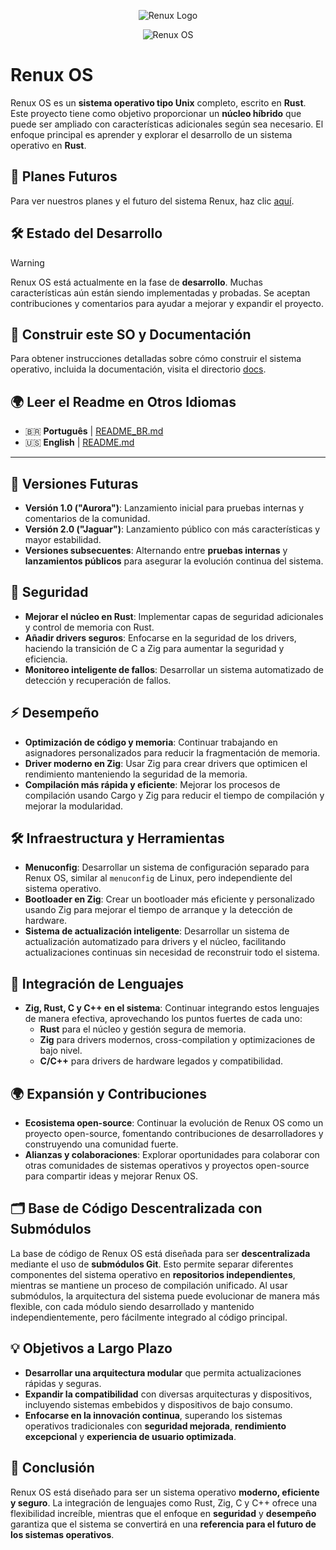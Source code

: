 <p align="center">
  <img src="https://github.com/user-attachments/assets/99a8117c-bd7e-4633-b6bb-3f6ce2c29bcb" alt="Renux Logo">
</p>
<p align="center">
 <img src="https://github.com/user-attachments/assets/00c385c8-7796-4a60-80b9-b40b496358fc" alt="Renux OS">
</p>

# **Renux OS**

Renux OS es un **sistema operativo tipo Unix** completo, escrito en **Rust**. Este proyecto tiene como objetivo proporcionar un **núcleo híbrido** que puede ser ampliado con características adicionales según sea necesario. El enfoque principal es aprender y explorar el desarrollo de un sistema operativo en **Rust**.

## 🚀 **Planes Futuros**

Para ver nuestros planes y el futuro del sistema Renux, haz clic [aquí](docs/plans/future_plans.md).

## 🛠️ **Estado del Desarrollo**
> [!WARNING]
> Renux OS está actualmente en la fase de **desarrollo**. Muchas características aún están siendo implementadas y probadas. Se aceptan contribuciones y comentarios para ayudar a mejorar y expandir el proyecto.

## 📝 **Construir este SO y Documentación**
Para obtener instrucciones detalladas sobre cómo construir el sistema operativo, incluida la documentación, visita el directorio [docs](./docs/docs.md).

## 🌍 **Leer el Readme en Otros Idiomas**
- 🇧🇷 **Português** | [README_BR.md](./README_BR.md)
- 🇺🇸 **English** | [README.md](../../README.md)

---

## 🚀 **Versiones Futuras**
- **Versión 1.0 ("Aurora")**: Lanzamiento inicial para pruebas internas y comentarios de la comunidad.
- **Versión 2.0 ("Jaguar")**: Lanzamiento público con más características y mayor estabilidad.
- **Versiones subsecuentes**: Alternando entre **pruebas internas** y **lanzamientos públicos** para asegurar la evolución continua del sistema.

## 🔐 **Seguridad**
- **Mejorar el núcleo en Rust**: Implementar capas de seguridad adicionales y control de memoria con Rust.
- **Añadir drivers seguros**: Enfocarse en la seguridad de los drivers, haciendo la transición de C a Zig para aumentar la seguridad y eficiencia.
- **Monitoreo inteligente de fallos**: Desarrollar un sistema automatizado de detección y recuperación de fallos.

## ⚡ **Desempeño**
- **Optimización de código y memoria**: Continuar trabajando en asignadores personalizados para reducir la fragmentación de memoria.
- **Driver moderno en Zig**: Usar Zig para crear drivers que optimicen el rendimiento manteniendo la seguridad de la memoria.
- **Compilación más rápida y eficiente**: Mejorar los procesos de compilación usando Cargo y Zig para reducir el tiempo de compilación y mejorar la modularidad.

## 🛠️ **Infraestructura y Herramientas**
- **Menuconfig**: Desarrollar un sistema de configuración separado para Renux OS, similar al `menuconfig` de Linux, pero independiente del sistema operativo.
- **Bootloader en Zig**: Crear un bootloader más eficiente y personalizado usando Zig para mejorar el tiempo de arranque y la detección de hardware.
- **Sistema de actualización inteligente**: Desarrollar un sistema de actualización automatizado para drivers y el núcleo, facilitando actualizaciones continuas sin necesidad de reconstruir todo el sistema.

## 🔄 **Integración de Lenguajes**
- **Zig, Rust, C y C++ en el sistema**: Continuar integrando estos lenguajes de manera efectiva, aprovechando los puntos fuertes de cada uno:
  - **Rust** para el núcleo y gestión segura de memoria.
  - **Zig** para drivers modernos, cross-compilation y optimizaciones de bajo nivel.
  - **C/C++** para drivers de hardware legados y compatibilidad.

## 🌍 **Expansión y Contribuciones**
- **Ecosistema open-source**: Continuar la evolución de Renux OS como un proyecto open-source, fomentando contribuciones de desarrolladores y construyendo una comunidad fuerte.
- **Alianzas y colaboraciones**: Explorar oportunidades para colaborar con otras comunidades de sistemas operativos y proyectos open-source para compartir ideas y mejorar Renux OS.

## 🗂️ **Base de Código Descentralizada con Submódulos**
La base de código de Renux OS está diseñada para ser **descentralizada** mediante el uso de **submódulos Git**. Esto permite separar diferentes componentes del sistema operativo en **repositorios independientes**, mientras se mantiene un proceso de compilación unificado. Al usar submódulos, la arquitectura del sistema puede evolucionar de manera más flexible, con cada módulo siendo desarrollado y mantenido independientemente, pero fácilmente integrado al código principal.

## 💡 **Objetivos a Largo Plazo**
- **Desarrollar una arquitectura modular** que permita actualizaciones rápidas y seguras.
- **Expandir la compatibilidad** con diversas arquitecturas y dispositivos, incluyendo sistemas embebidos y dispositivos de bajo consumo.
- **Enfocarse en la innovación continua**, superando los sistemas operativos tradicionales con **seguridad mejorada**, **rendimiento excepcional** y **experiencia de usuario optimizada**.

## 🚀 **Conclusión**
Renux OS está diseñado para ser un sistema operativo **moderno, eficiente y seguro**. La integración de lenguajes como Rust, Zig, C y C++ ofrece una flexibilidad increíble, mientras que el enfoque en **seguridad** y **desempeño** garantiza que el sistema se convertirá en una **referencia para el futuro de los sistemas operativos**.
